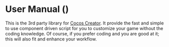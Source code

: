 # <span class="manual-name"></span> User Manual (<span class="version-num-01"></span>)

This is the 3rd party library for [Cocos Creator](https://www.cocos.com/en/).
It provide the fast and simple to use component driven script for you to customize
your game without the coding knowledge. Of course, if you prefer coding and you 
are good at it; this will also fit and enhance your workflow.
